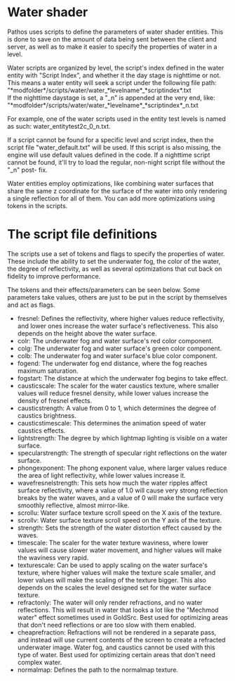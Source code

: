 # Water shader

Pathos uses scripts to define the parameters of water shader entities. This is done to save on the amount of
data being sent between the client and server, as well as to make it easier to specify the properties of water
in a level.

Water scripts are organized by level, the script's index defined in the water entity with "Script Index", and
whether it the day stage is nighttime or not. This means a water entity will seek a script under the following
file path:<br />
"\*modfolder\*/scripts/water/water\_\*levelname\*\_\*scriptindex\*.txt<br />
If the nighttime daystage is set, a "_n" is appended at the very end, like:<br />
"\*modfolder\*/scripts/water/water\_\*levelname\*\_\*scriptindex\*\_n.txt<br />

For example, one of the water scripts used in the entity test levels is named as such:
water_entitytest2c_0_n.txt.

If a script cannot be found for a specific level and script index, then the script file "water_default.txt"
will be used. If this script is also missing, the engine will use default values defined in the code. If a
nighttime script cannot be found, it'll try to load the regular, non-night script file without the "_n" post-
fix.

Water entities employ optimizations, like combining water surfaces that share the same z coordinate for the
surface of the water into only rendering a single reflection for all of them. You can add more optimizations
using tokens in the scripts.

# The script file definitions

The scripts use a set of tokens and flags to specify the properties of water. These include the ability to set
the underwater fog, the color of the water, the degree of reflectivity, as well as several optimizations that
cut back on fidelity to improve performance.

The tokens and their effects/parameters can be seen below. Some parameters take values, others are just to be
put in the script by themselves and act as flags.

 - fresnel: Defines the reflectivity, where higher values reduce reflectivity, and lower ones increase the
 water surface's reflectiveness. This also depends on the height above the water surface.
 - colr: The underwater fog and water surface's red color component.
 - colg: The underwater fog and water surface's green color component.
 - colb: The underwater fog and water surface's blue color component.
 - fogend: The underwater fog end distance, where the fog reaches maximum saturation.
 - fogstart: The distance at which the underwater fog begins to take effect.
 - causticscale: The scaler for the water caustics texture, where smaller values will reduce fresnel density,
 while lower values increase the density of fresnel effects.
 - causticstrength: A value from 0 to 1, which determines the degree of caustics brightness.
 - causticstimescale: This determines the animation speed of water caustics effects.
 - lightstrength: The degree by which lightmap lighting is visible on a water surface.
 - specularstrength: The strength of specular right reflections on the water surface.
 - phongexponent: The phong exponent value, where larger values reduce the area of light reflectivity, while
 lower values increase it.
 - wavefresnelstrength: This sets how much the water ripples affect surface reflectivity, where a value of
 1.0 will cause very strong reflection breaks by the water waves, and a value of 0 will make the surface
 very smoothly reflective, almost mirror-like.
 - scrollu: Water surface texture scroll speed on the X axis of the texture.
 - scrollv: Water surface texture scroll speed on the Y axis of the texture.
 - strength: Sets the strength of the water distortion effect caused by the waves.
 - timescale: The scaler for the water texture waviness, where lower values will cause slower water movement,
 and higher values will make the waviness very rapid.
 - texturescale: Can be used to apply scaling on the water surface's texture, where higher values will make
 the texture scale smaller, and lower values will make the scaling of the texture bigger. This also depends
 on the scales the level designed set for the water surface texture.
 - refractonly: The water will only render refractions, and no water reflections. This will result in water
 that looks a lot like the "Mechmod water" effect sometimes used in GoldSrc. Best used for optimizing areas
 that don't need reflections or are too slow with them enabled.
 - cheaprefraction: Refractions will not be rendered in a separate pass, and instead will use current 
 contents of the screen to create a refracted underwater image. Water fog, and caustics cannot be used with
 this type of water. Best used for optimizing certain areas that don't need complex water.
 - normalmap: Defines the path to the normalmap texture.